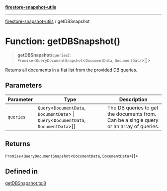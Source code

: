[**firestore-snapshot-utils**](../README.md)

---

[firestore-snapshot-utils](../README.md) / getDBSnapshot

# Function: getDBSnapshot()

> **getDBSnapshot**(`queries`): `Promise`\<`QueryDocumentSnapshot`\<`DocumentData`, `DocumentData`\>[]\>

Returns all documents in a flat list from the provided DB queries.

## Parameters

| Parameter | Type                                                                                     | Description                                                                             |
| --------- | ---------------------------------------------------------------------------------------- | --------------------------------------------------------------------------------------- |
| `queries` | `Query`\<`DocumentData`, `DocumentData`\> \| `Query`\<`DocumentData`, `DocumentData`\>[] | The DB queries to get the documents from. Can be a single query or an array of queries. |

## Returns

`Promise`\<`QueryDocumentSnapshot`\<`DocumentData`, `DocumentData`\>[]\>

## Defined in

[getDBSnapshot.ts:8](https://github.com/ericvera/firestore-snapshot-utils/blob/main/src/getDBSnapshot.ts#L8)
